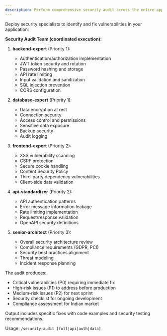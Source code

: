 ```yaml
---
description: Perform comprehensive security audit across the entire application stack
---
```


Deploy security specialists to identify and fix vulnerabilities in your application:

**Security Audit Team (coordinated execution):**

1. **backend-expert** (Priority 1):
   - Authentication/authorization implementation
   - JWT token security and rotation
   - Password hashing and storage
   - API rate limiting
   - Input validation and sanitization
   - SQL injection prevention
   - CORS configuration

2. **database-expert** (Priority 1):
   - Data encryption at rest
   - Connection security
   - Access control and permissions
   - Sensitive data exposure
   - Backup security
   - Audit logging

3. **frontend-expert** (Priority 2):
   - XSS vulnerability scanning
   - CSRF protection
   - Secure cookie handling
   - Content Security Policy
   - Third-party dependency vulnerabilities
   - Client-side data validation

4. **api-standardizer** (Priority 2):
   - API authentication patterns
   - Error message information leakage
   - Rate limiting implementation
   - Request/response validation
   - OpenAPI security definitions

5. **senior-architect** (Priority 3):
   - Overall security architecture review
   - Compliance requirements (GDPR, PCI)
   - Security best practices alignment
   - Threat modeling
   - Incident response planning

The audit produces:

- Critical vulnerabilities (P0) requiring immediate fix
- High-risk issues (P1) to address before production
- Medium-risk issues (P2) for next sprint
- Security checklist for ongoing development
- Compliance assessment for Indian market

Output includes specific fixes with code examples and security testing recommendations.

Usage: `/security-audit [full|api|auth|data]`
